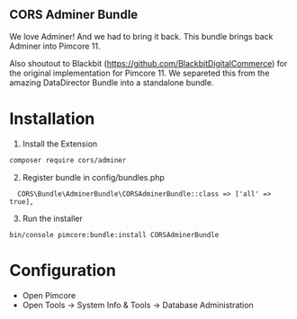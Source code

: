 CORS Adminer Bundle
--------

We love Adminer! And we had to bring it back. This bundle brings back Adminer into Pimcore 11.

Also shoutout to Blackbit (https://github.com/BlackbitDigitalCommerce) for the original implementation for Pimcore 11. We separeted this from the amazing DataDirector Bundle into a standalone bundle.

# Installation

1. Install the Extension
  ```bash
  composer require cors/adminer
  ````
2. Register bundle in config/bundles.php
  ```
    CORS\Bundle\AdminerBundle\CORSAdminerBundle::class => ['all' => true],
  ```
3. Run the installer
  ```
  bin/console pimcore:bundle:install CORSAdminerBundle
  ```

# Configuration

- Open Pimcore
- Open Tools -> System Info & Tools -> Database Administration 
